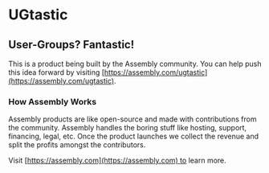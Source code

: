 # UGtastic

## User-Groups? Fantastic!

This is a product being built by the Assembly community. You can help push this idea forward by visiting [https://assembly.com/ugtastic](https://assembly.com/ugtastic).

### How Assembly Works

Assembly products are like open-source and made with contributions from the community. Assembly handles the boring stuff like hosting, support, financing, legal, etc. Once the product launches we collect the revenue and split the profits amongst the contributors.

Visit [https://assembly.com](https://assembly.com) to learn more.
